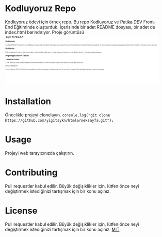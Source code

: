 # Kodluyoruz Repo
Kodluyoruz ödevi için örnek repo. Bu repo [Kodluyoruz](https://www.kodluyoruz.org/) ve [Patika DEV](https://www.patika.dev) Front-End Eğitiminde oluşturduk. İçerisinde bir adet README dosyası, bir adet de index.html barındırıyor.
Proje görüntüsü
![Proje Görüntüsü](https://github.com/yigitsykn/htmlorneksayfa/blob/main/proje-ss.jpg)
# Installation
Öncelikle projeyi clonelayın.
`console.log("git clone https://github.com/yigitsykn/htmlorneksayfa.git");`
# Usage
Projeyi web tarayıcınızda çalıştırın.

# Contributing
Pull requestler kabul edilir. Büyük değişiklikler için, lütfen önce neyi değiştirmek istediğinizi tartışmak için bir konu açınız.

# License
Pull requestler kabul edilir. Büyük değişiklikler için, lütfen önce neyi değiştirmek istediğinizi tartışmak için bir konu açınız.
[MIT](https://choosealicense.com/licenses/mit/)
